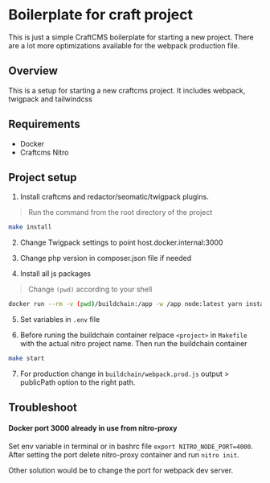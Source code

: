 # Boilerplate for craft project
This is just a simple CraftCMS boilerplate for starting a new project. There are a lot more optimizations available for the webpack production file.

## Overview
This is a setup for starting a new craftcms project.
It includes webpack, twigpack and tailwindcss


## Requirements
- Docker
- Craftcms Nitro


## Project setup
1. Install craftcms and redactor/seomatic/twigpack plugins.
> Run the command from the root directory of the project
```Bash
make install

```

2. Change Twigpack settings to point host.docker.internal:3000

3. Change php version in composer.json file if needed

4. Install all js packages
>Change `(pwd)` according to your shell
```Bash
docker run --rm -v (pwd)/buildchain:/app -w /app node:latest yarn install
```

5. Set variables in `.env` file

6. Before runing the buildchain container relpace `<project>` in `Makefile` with the actual nitro project name. Then run the buildchain container
```Bash
make start

```
7. For production change in `buildchain/webpack.prod.js` output > publicPath option to the right path.


## Troubleshoot
#### Docker port 3000 already in use from nitro-proxy
Set env variable in terminal or in bashrc file `export NITRO_NODE_PORT=4000`.
After setting the port delete nitro-proxy container and run `nitro init`.

Other solution would be to change the port for webpack dev server.
